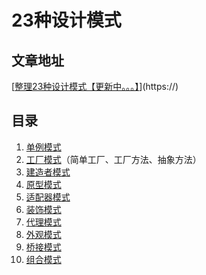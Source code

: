 # 23种设计模式

## 文章地址

[[整理23种设计模式【更新中。。。】](https://blog.csdn.net/achacker/article/details/126378416)](https://)

## 目录

1. [单例模式](./src/main/java/cn/yjhroot/singleton)
2. [工厂模式](./src/main/java/cn/yjhroot/factory)（简单工厂、工厂方法、抽象方法）
3. [建造者模式](./src/main/java/cn/yjhroot/builder)
4. [原型模式](./src/main/java/cn/yjhroot/prototype)
5. [适配器模式](./src/main/java/cn/yjhroot/adapter)
6. [装饰模式](./src/main/java/cn/yjhroot/decorator)
7. [代理模式](./src/main/java/cn/yjhroot/proxy)
8. [外观模式](./src/main/java/cn/yjhroot/facade)
9. [桥接模式](./src/main/java/cn/yjhroot/bridge)
10. [组合模式](./src/main/java/cn/yjhroot/composite)
